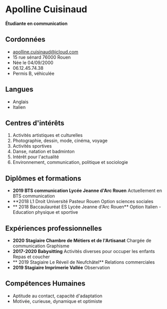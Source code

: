 # Apolline Cuisinaud
**Étudiante en communication**

## Cordonnées
* apolline.cuisinaud@icloud.com
* 15 rue sénard 76000 Rouen
* Née le 04/09/2000
* 06.12.45.74.38
* Permis B, véhiculée

## Langues
* Anglais
* Italien

## Centres d'intérêts
1. Activités artistiques et culturelles
  1. Photographie, dessin, mode, cinéma, voyage
1. Activités sportives
  1. Danse, natation et badminton
1. Intérêt pour l'actualité
  1. Environnement, communication, politique et sociologie

## Diplômes et formations
* **2019 BTS communication Lycée Jeanne d'Arc Rouen**
Actuellement en BTS communication
* **2018 L1 Droit Université Pasteur Rouen
Option sciences sociales
* ** 2018 Baccaulauréat ES Lycée Jeanne d'Arc Rouen**
Option Italien - Education physique et sportive

## Expériences professionnelles
* **2020 Stagiaire Chambre de Métiers et de l'Artisanat**
Chargée de communication
Graphisme
* **2017-2020 Babysitting**
Activités diverses pour occuper les enfants
Repas et coucher
* ** 2019 Stagiaire Le Réveil de Neufchâtel**
Relations commerciales
* **2019 Stagiaire Imprimerie Vallée**
Observation

## Compétences Humaines
* Aptitude au contact, capacité d'adaptation
* Motivée, curieuse, dynamique et optimiste
